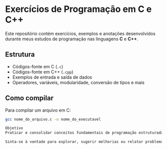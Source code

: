 # Exercícios de Programação em C e C++

Este repositório contém exercícios, exemplos e anotações desenvolvidos durante meus estudos de programação nas linguagens **C** e **C++**.

## Estrutura

- Códigos-fonte em C (`.c`)
- Códigos-fonte em C++ (`.cpp`)
- Exemplos de entrada e saída de dados
- Operadores, variáveis, modularidade, conversão de tipos e mais

## Como compilar

Para compilar um arquivo em C:

```sh
gcc nome_do_arquivo.c -o nome_do_executavel

Objetivo
Praticar e consolidar conceitos fundamentais de programação estruturada, lógica, manipulação de dados e algoritmos.

Sinta-se à vontade para explorar, sugerir melhorias ou relatar problemas!
